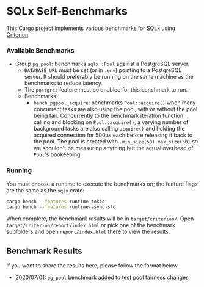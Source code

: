 SQLx Self-Benchmarks
====================

This Cargo project implements various benchmarks for SQLx using
[Criterion](https://crates.io/crates/criterion).

### Available Benchmarks

* Group `pg_pool`: benchmarks `sqlx::Pool` against a PostgreSQL server.
    * `DATABASE_URL` must be set (or in `.env`) pointing to a PostgreSQL server. 
    It should preferably be running on the same machine as the benchmarks to reduce latency. 
    * The `postgres` feature must be enabled for this benchmark to run.
    * Benchmarks:
        * `bench_pgpool_acquire`: benchmarks `Pool::acquire()` when many concurrent tasks are also using
        the pool, with or without the pool being fair. Concurrently to the benchmark iteration
        function calling and blocking on `Pool::acquire()`, a varying number of background tasks are
        also calling `acquire()` and holding the acquired connection for 500µs each before releasing
        it back to the pool. The pool is created with `.min_size(50).max_size(50)` so we shouldn't
        be measuring anything but the actual overhead of `Pool`'s bookeeping.

### Running

You must choose a runtime to execute the benchmarks on; the feature flags are the same as the `sqlx` crate:

```bash
cargo bench --features runtime-tokio
cargo bench --features runtime-async-std
```

When complete, the benchmark results will be in `target/criterion/`. 
Open `target/criterion/report/index.html` or pick one of the benchmark subfolders and open
`report/index.html` there to view the results.

Benchmark Results
-------

If you want to share the results here, please follow the format below.

* [2020/07/01: `pg_pool` benchmark added to test pool fairness changes](results/2020-07-01-bench_pgpool_acquire/REPORT.md)
